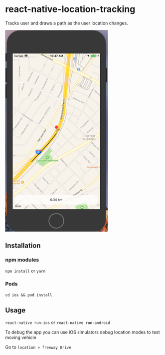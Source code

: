 # react-native-location-tracking
Tracks user and draws a path as the user location changes.

![alt tag](./assets/location-tracking.gif)

## Installation
### npm modules
```npm install```
or
```yarn```

### Pods
```cd ios && pod install```

## Usage
```react-native run-ios```
or
```react-native run-android```

To debug the app you can use iOS simulators debug location modes to test moving vehicle

Go to ```location > freeway Drive```

